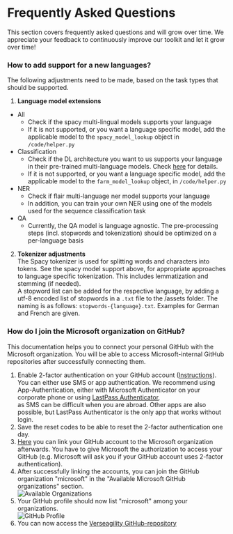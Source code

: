 # Frequently Asked Questions
This section covers frequently asked questions and will grow over time. We appreciate your feedback to continuously improve our toolkit and let it grow over time!

### How to add support for a new languages?
The following adjustments need to be made, based on the task types that should be supported.

1. __Language model extensions__
- All
  - Check if the spacy multi-lingual models supports your language
  - If it is not supported, or you want a language specific model, add the applicable model to the `spacy_model_lookup` object in `/code/helper.py`
- Classification
  - Check if the DL architecture you want to us supports your language in their pre-trained multi-language models. Check [here](https://huggingface.co/transformers/pretrained_models.html) for details.
  - If it is not supported, or you want a language specific model, add the applicable model to the `farm_model_lookup` object, in `/code/helper.py`
- NER
  - Check if flair multi-language ner model supports your language
  - In addition, you can train your own NER using one of the models used for the sequence classification task
- QA
  - Currently, the QA model is language agnostic. The pre-processing steps (incl. stopwords and tokenization) should be optimized on a per-language basis

2. __Tokenizer adjustments__<br>
The Spacy tokenizer is used for splitting words and characters into tokens. See the spacy model support above, for appropriate approaches to language specific tokenization. This includes lemmatization and stemming (if needed).<br>A stopword list can be added for the respective language, by adding a utf-8 encoded list of stopwords in a `.txt` file to the /assets folder. The naming is as follows: `stopwords-{language}.txt`. Examples for German and French are given.

### How do I join the Microsoft organization on GitHub?
This documentation helps you to connect your personal GitHub with the Microsoft organization. You will be able to access Microsoft-internal GitHub repositories after successfully connecting them.

1. Enable 2-factor authentication on your GitHub account ([Instructions](https://help.github.com/en/github/authenticating-to-github/configuring-two-factor-authentication#configuring-two-factor-authentication-using-text-messages)). You can either use SMS or app authentication. We recommend using App-Authentication, either with Microsoft Authenticator on your corporate phone or using [LastPass Authenticator](https://lastpass.com/auth/),<br> as SMS can be difficult when you are abroad. Other apps are also possible, but LastPass Authenticator is the only app that works without login.
2. Save the reset codes to be able to reset the 2-factor authentication one day.
3. [Here](https://repos.opensource.microsoft.com/) you can link your GitHub account to the Microsoft organization afterwards. You have to give Microsoft the authorization to access your GitHub (e.g. Microsoft will ask you if your GitHub account uses 2-factor authentication).
4. After successfully linking the accounts, you can join the GitHub organization "microsoft" in the "Available Microsoft GitHub organizations" section.<br>
![Available Organizations](.attachments/github-orga.jpg)
5. Your GitHub profile should now list "microsoft" among your organizations.<br>
![GitHub Profile](.attachments/github-orga-ms.PNG)
6. You can now access the [Verseagility GitHub-repository](https://github.com/microsoft/verseagility)